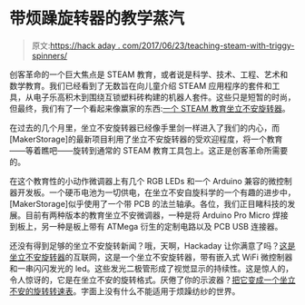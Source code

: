 # 带烦躁旋转器的教学蒸汽

> 原文:[https://hack aday . com/2017/06/23/teaching-steam-with-triggy-spinners/](https://hackaday.com/2017/06/23/teaching-steam-with-fidget-spinners/)

创客革命的一个巨大焦点是 STEAM 教育，或者说是科学、技术、工程、艺术和数学教育。我们已经看到了无数旨在向儿童介绍 STEAM 应用程序的套件和工具，从电子乐高积木到围绕互锁塑料砖构建的机器人套件。这些只是短暂的时尚，但最终，我们有了一个看起来像赢家的东西:[一个 STEAM 教育坐立不安旋转器](https://hackaday.io/project/25494-learn-to-code-with-this-fidget-spinner)。

在过去的几个月里，坐立不安旋转器已经像手里剑一样进入了我们的内心，而[MakerStorage]的最新项目利用了坐立不安旋转器的受欢迎程度，将一个教育——等着瞧吧——旋转到通常的 STEAM 教育工具包上。这正是创客革命所需要的。

在这个教育性的小动作微调器上有几个 RGB LEDs 和一个 Arduino 兼容的微控制器开发板。一个硬币电池为一切供电，在坐立不安自旋科学的一个有趣的进步中，[MakerStorage]似乎使用了一个带 PCB 的法兰轴承。各位，我们正目睹科技的发展。目前有两种版本的教育坐立不安微调器，一种是将 Arduino Pro Micro 焊接到板上，另一种是板上带有 ATMega 衍生的定制电路以及 PCB USB 连接器。

还没有得到足够的坐立不安旋转新闻？哦，天啊，Hackaday 让你满意了吗？[这是坐立不安旋转器](http://hackaday.com/2017/06/13/hackaday-prize-entry-internet-of-fidget-spinners/)的互联网，这是一个坐立不安旋转器，带有嵌入式 WiFi 微控制器和一串闪闪发光的 led。这些发光二极管形成了视觉显示的持续性。这是惊人的，令人惊讶的，它是在坐立不安的旋转格式。厌倦了你的示波器？[把它变成一个坐立不安的旋转转速表](http://hackaday.com/2017/06/06/you-wont-believe-that-fidget-spinners-are-obvious-clickbait/)。字面上没有什么不能适用于烦躁纺纱的世界。